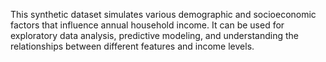 This synthetic dataset simulates various demographic and socioeconomic factors that influence annual household income. It can be used for exploratory data analysis, predictive modeling, and understanding the relationships between different features and income levels.